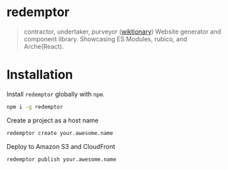 # redemptor
> contractor, undertaker, purveyor ([wiktionary](https://en.wiktionary.org/wiki/redemptor))
Website generator and component library. Showcasing ES Modules, rubico, and Arche(React).

# Installation
Install `redemptor` globally with `npm`.
```sh
npm i -g redemptor
```

Create a project as a host name
```sh
redemptor create your.awesome.name
```

Deploy to Amazon S3 and CloudFront
```sh
redemptor publish your.awesome.name
```
